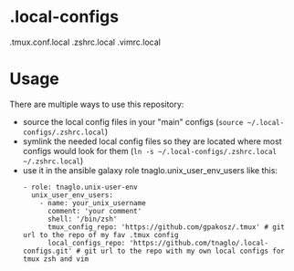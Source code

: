 # .local-configs
.tmux.conf.local .zshrc.local .vimrc.local

# Usage
There are multiple ways to use this repository:
- source the local config files in your "main" configs (`source ~/.local-configs/.zshrc.local`)
- symlink the needed local config files so they are located where most configs would look for them (`ln -s ~/.local-configs/.zshrc.local ~/.zshrc.local`)
- use it in the ansible galaxy role tnaglo.unix_user_env_users like this:
  ```
  - role: tnaglo.unix-user-env
    unix_user_env_users:
      - name: your_unix_username
        comment: 'your comment'
        shell: '/bin/zsh'
        tmux_config_repo: 'https://github.com/gpakosz/.tmux' # git url to the repo of my fav .tmux config
        local_configs_repo: 'https://github.com/tnaglo/.local-configs.git' # git url to the repo with my own local configs for tmux zsh and vim
  ```

